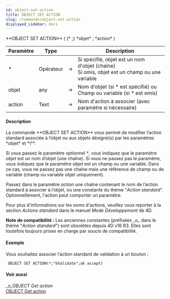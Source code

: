```yaml
---
id: object-set-action
title: OBJECT SET ACTION
slug: /commands/object-set-action
displayed_sidebar: docs
---
```


<!--REF #_command_.OBJECT SET ACTION.Syntax-->**OBJECT SET ACTION** ( {* ;} *objet* ; *action* )<!-- END REF-->
<!--REF #_command_.OBJECT SET ACTION.Params-->
| Paramètre | Type |  | Description |
| --- | --- | --- | --- |
| * | Opérateur | &srarr; | Si spécifié, objet est un nom d'objet (chaîne)<br/>Si omis, objet est un champ ou une variable |
| objet | any | &srarr; | Nom d'objet (si * est spécifié) ou <br/>Champ ou variable (si * est omis) |
| action | Text | &srarr; | Nom d'action à associer (avec paramètre si nécessaire) |

<!-- END REF-->

#### Description 

<!--REF #_command_.OBJECT SET ACTION.Summary-->La commande **OBJECT SET ACTION** vous permet de modifier l’action standard associée à l’objet ou aux objets désigné(s) par les paramètres *objet* et *\**.<!-- END REF--> 

Si vous passez le paramètre optionnel *\**, vous indiquez que le paramètre *objet* est un nom d’objet (une chaîne). Si vous ne passez pas le paramètre, vous indiquez que le paramètre *objet* est un champ ou une variable. Dans ce cas, vous ne passez pas une chaîne mais une référence de champ ou de variable (champ ou variable objet uniquement). 

Passez dans le paramètre *action* une chaîne contenant le nom de l’action standard à associer à l’objet, ou une constante du thème "*Action standard*". Optionnellement, l'action peut comporter un paramètre. 

Pour plus d'informations sur les noms d'actions, veuillez vous reporter à la section *Actions standard* dans le manuel *Mode Développement* de 4D.

**Note de compatibilité :** Les anciennes constantes (préfixées \_o\_ dans le thème "*Action standard*") sont obsolètes depuis 4D v16 R3\. Elles sont toutefois toujours prises en charge par soucis de compatibilité. 

#### Exemple 

Vous souhaitez associer l’action standard de validation à un bouton : 

```4d
 OBJECT SET ACTION(*;"bValidate";ak accept)
```

#### Voir aussi 

*\_o\_OBJECT Get action*  
[OBJECT Get action](object-get-action.md)  